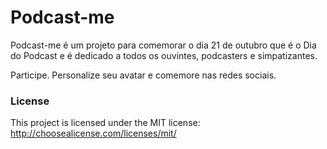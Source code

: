 # Podcast-me

Podcast-me é um projeto para comemorar o dia 21 de outubro que é o Dia do Podcast e é dedicado a todos os ouvintes, podcasters e simpatizantes.

Participe. Personalize seu avatar e comemore nas redes sociais.

### License

This project is licensed under the MIT license: http://choosealicense.com/licenses/mit/